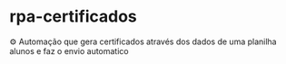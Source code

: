 # rpa-certificados
⚙️ Automação que gera certificados através dos dados de uma planilha alunos e faz o envio automatico
